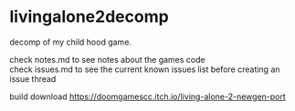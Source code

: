 # livingalone2decomp
decomp of my child hood game.

check notes.md to see notes about the games code<br>
check issues.md to see the current known issues list before creating an issue thread

build download <a href="https://doomgamescc.itch.io/living-alone-2-newgen-port">https://doomgamescc.itch.io/living-alone-2-newgen-port</a>
